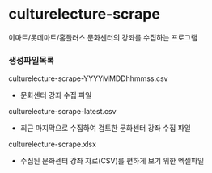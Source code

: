 # culturelecture-scrape
이마트/롯데마트/홈플러스 문화센터의 강좌를 수집하는 프로그램 

### 생성파일목록
culturelecture-scrape-YYYYMMDDhhmmss.csv
* 문화센터 강좌 수집 파일

culturelecture-scrape-latest.csv
* 최근 마지막으로 수집하여 검토한 문화센터 강좌 수집 파일

culturelecture-scrape.xlsx
* 수집된 문화센터 강좌 자료(CSV)를 편하게 보기 위한 엑셀파일
